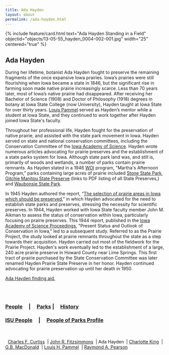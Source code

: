 ```yaml
---
title: Ada Hayden
layout: about
permalink: /ada-hayden.html
---
```

{% include feature/card.html text="Ada Hayden Standing in a Field" objectid="objects/13-05-55_hayden_0004-002-001.jpg" width="25" centered="true" %}

## Ada Hayden
During her lifetime, botanist Ada Hayden fought to preserve the remaining fragments of the once expansive Iowa prairies. Iowa’s prairies were still flourishing when Iowa became a state in 1846, but the significant rise in farming soon made native prairie increasingly scarce.  Less than 70 years later, most of Iowa’s native prairie had disappeared. After receiving her Bachelor of Science (1908) and Doctor of Philosophy (1918) degrees in botany at Iowa State College (now University), Hayden taught at Iowa State for over thirty years. <a href="louis-h-pammel">Louis Pammel</a> served as Hayden’s mentor while a student at Iowa State, and they continued to work together after Hayden joined Iowa State's faculty.

Throughout her professional life, Hayden fought for the preservation of native prairie, and assisted with the state park movement in Iowa.  Hayden served on state and national conservation committees, including the Conservation Committee of the <a href="http://findingaids.lib.iastate.edu/spcl/manuscripts/MS052.html">Iowa Academy of Science</a>.  Hayden wrote numerous articles advocating for prairie preserves and the establishment of a state parks system for Iowa. Although state park land was, and still is, primarily of woods and wetlands, a number of parks contain prairie remnants.  As Hayden stated in a 1946 <a href="http://historicexhibits.lib.iastate.edu/20thWomen/Listpages/hayden/woi.html?_gl=1*10vd4ph*_ga*MTA1ODQxNjg3My4xNzI0NzkxNjgy*_ga_VZYMPY53XG*MTcyNzQ2NTg0MS42LjEuMTcyNzQ2NjExNS4wLjAuMA..">WOI</a> program, "Martha's Afternoon Program," parks containing large acres of prairie included <a href="https://www.iowadnr.gov/Places-to-Go/State-Parks/Iowa-State-Parks/Stone-State-Park">Stone State Park</a>, <a href="http://www.iowadnr.gov/portals/idnr/uploads/preserves/preservesguide.pdf?amp;tabid=944">Gitchie Manitou State Preserve</a> (links to PDF listing of all State Preserves,) and <a href="https://www.iowadnr.gov/Places-to-Go/State-Parks/Iowa-State-Parks/Waubonsie-State-Park">Waubonsie State Park</a>.

In 1945 Hayden authored the report, “<a href="http://publications.iowa.gov/23586/">The selection of prairie areas in Iowa which should be preserved</a>,” in which Hayden advocated for the need to establish state parks and preserves, stressing the necessity for scientific preserves. In 1944, Hayden worked with Iowa State faculty member John M. Aikman to assess the status of conservation within Iowa, particularly focusing on prairie preserves. This 1944 report, published in the <a href="http://www.worldcat.org/oclc/1695497">Iowa Academy of Science Proceedings</a>, "Present Status and Outlook of Conservation in Iowa," led to a subsequent study. Referred to as the Prairie Project, the study looked at prairie remnants throughout the state as a step towards their acquisition. Hayden carried out most of the fieldwork for the Prairie Project. Hayden's work eventually led to the establishment of a large, 240 acre prairie preserve in Howard County near Lime Springs.  This first tract of prairie purchased by the State Conservation Committee was later renamed Hayden Prairie State Preserve in her honor. Hayden continued advocating for prairie preservation up until her death in 1950.

<a href="http://findingaids.lib.iastate.edu/spcl/arch/rgrp/13-5-55.html">Ada Hayden finding aid.</a>

<br>
<br>

### <a href="/people.html">People</a> &nbsp; &nbsp; | &nbsp; &nbsp; <a href="/state-parks.html">Parks</a> | &nbsp; &nbsp; <a href="/history.html">History</a>

### <a href="/isu-people.html">ISU People</a> &nbsp; &nbsp; | &nbsp; &nbsp; <a href="/people-of-parks-profiles.html">People of Parks Profile</a>

<br>
<br>
<div>
&nbsp; <a href="/charles-f-curtiss.html">Charles F. Curtiss</a> 
&nbsp;| <a href="/john-r-fitzsimmons.html">John R. Fitzsimmons</a>
&nbsp;| Ada Hayden
&nbsp;| <a href="/charlotte-king.html">Charlotte King</a> 
&nbsp;| <a href="/gb-macdonald.html">G.B. MacDonald</a> 
&nbsp;| <a href="/louis-h-pammel.html">Louis H. Pammel</a> 
&nbsp;| <a href="/raymond-a-pearson.html">Raymond A. Pearson</a>
</div>
<br>
<br>
<br>